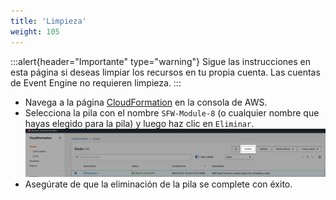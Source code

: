 ```yaml
---
title: 'Limpieza'
weight: 105
---
```


:::alert{header="Importante" type="warning"}
Sigue las instrucciones en esta página si deseas limpiar los recursos en tu propia cuenta. Las cuentas de Event Engine no requieren limpieza.
:::

- Navega a la página [CloudFormation](https://console.aws.amazon.com/cloudformation/home) en la consola de AWS.
- Selecciona la pila con el nombre `SFW-Module-8` (o cualquier nombre que hayas elegido para la pila) y luego haz clic en `Eliminar`.
  ![CloudFormation delete](/static/img/setup/setup-cloudformation-delete.png)
- Asegúrate de que la eliminación de la pila se complete con éxito.
